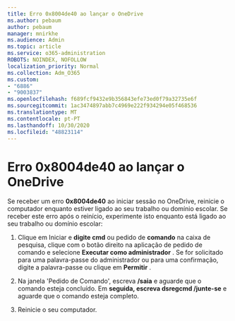 ```yaml
---
title: Erro 0x8004de40 ao lançar o OneDrive
ms.author: pebaum
author: pebaum
manager: mnirkhe
ms.audience: Admin
ms.topic: article
ms.service: o365-administration
ROBOTS: NOINDEX, NOFOLLOW
localization_priority: Normal
ms.collection: Adm_O365
ms.custom:
- "6886"
- "9003837"
ms.openlocfilehash: f689fcf9432e9b356843efe73ed0f79a32735e6f
ms.sourcegitcommit: 1ac3474897abb7c4969e222f934294e05f468536
ms.translationtype: MT
ms.contentlocale: pt-PT
ms.lasthandoff: 10/30/2020
ms.locfileid: "48823114"
---
```

# <a name="0x8004de40-error-when-launching-onedrive"></a>Erro 0x8004de40 ao lançar o OneDrive

Se receber um erro **0x8004de40** ao iniciar sessão no OneDrive, reinicie o computador enquanto estiver ligado ao seu trabalho ou domínio escolar. Se receber este erro após o reinício, experimente isto enquanto está ligado ao seu trabalho ou domínio escolar:

1. Clique em Iniciar e **digite cmd** ou pedido de **comando**  na caixa de pesquisa, clique com o botão direito na aplicação de pedido de comando e selecione  **Executar como administrador** . Se for solicitado para uma palavra-passe do administrador ou para uma confirmação, digite a palavra-passe ou clique em **Permitir** .  

2. Na janela 'Pedido de Comando', escreva **/saia**  e aguarde que o comando esteja concluído. Em **seguida, escreva dsregcmd /junte-se** e aguarde que o comando esteja completo.
3. Reinicie o seu computador.
